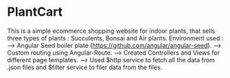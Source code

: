 # PlantCart
This is a simple ecommerce shopping website for indoor plants, that sells three types of plants : Succulents, Bonsai and Air plants. 
Environment used : 
--> Angular Seed boiler plate (https://github.com/angular/angular-seed). 
--> Custom routing using Angular-Route. 
--> Created Controllers and Views for different page templates. 
--> Used $http service to fetch all the data from .json files and $filter service to filer data from the files.
